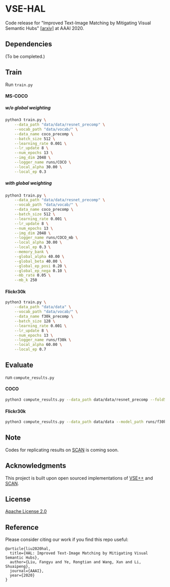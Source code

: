 # VSE-HAL
Code release for "Improved Text-Image Matching by Mitigating Visual Semantic Hubs" [\[arxiv\]](https://arxiv.org/pdf/1911.10097v1.pdf) at AAAI 2020.

## Dependencies
(To be completed.)

## Train

Run `train.py`

#### MS-COCO

##### w/o global weighting

```bash
python3 train.py \
	--data_path "data/data/resnet_precomp" \
	--vocab_path "data/vocab/" \
	--data_name coco_precomp \
	--batch_size 512 \
	--learning_rate 0.001 \
	--lr_update 8 \
	--num_epochs 13 \
	--img_dim 2048 \
	--logger_name runs/COCO \
	--local_alpha 30.00 \
	--local_ep 0.3
```

##### with global weighting

```bash
python3 train.py \
	--data_path "data/data/resnet_precomp" \
	--vocab_path "data/vocab/" \
	--data_name coco_precomp \
	--batch_size 512 \
	--learning_rate 0.001 \
	--lr_update 8 \
	--num_epochs 13 \
	--img_dim 2048 \
	--logger_name runs/COCO_mb \
	--local_alpha 30.00 \
	--local_ep 0.3 \
	--memory_bank \
	--global_alpha 40.00 \
	--global_beta 40.00 \
	--global_ep_posi 0.20 \
	--global_ep_nega 0.10 \
 	--mb_rate 0.05 \
	--mb_k 250
```

#### Flickr30k

```bash
python3 train.py \
	--data_path "data/data" \
	--vocab_path "data/vocab/" \
	--data_name f30k_precomp \
	--batch_size 128 \
	--learning_rate 0.001 \
	--lr_update 8 \
	--num_epochs 13 \
	--logger_name runs/f30k \
	--local_alpha 60.00 \
	--local_ep 0.7
```

## Evaluate

run `compute_results.py`

#### COCO

```bash
python3 compute_results.py --data_path data/data/resnet_precomp --fold5 --model_path runs/COCO/model_best.pth.tar
```

#### Flickr30k

```bash
python3 compute_results.py --data_path data/data --model_path runs/f30k/model_best.pth.tar
```

## Note
Codes for replicating results on [SCAN](https://github.com/kuanghuei/SCAN) is coming soon.

## Acknowledgments
This project is built upon open sourced implementations of [VSE++](https://github.com/fartashf/vsepp) and [SCAN](https://github.com/kuanghuei/SCAN).

## License
[Apache License 2.0](http://www.apache.org/licenses/LICENSE-2.0)

## Reference
Please consider citing our work if you find this repo useful:
```
@article{liu2020hal,
  title={HAL: Improved Text-Image Matching by Mitigating Visual Semantic Hubs},
  author={Liu, Fangyu and Ye, Rongtian and Wang, Xun and Li, Shuaipeng},
  journal={AAAI},
  year={2020}
}
```
